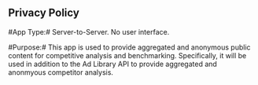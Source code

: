 

## Privacy Policy
#App Type:# Server-to-Server. No user interface.

#Purpose:# This app is used to provide aggregated and anonymous public content for competitive analysis and benchmarking. Specifically, it will be used in addition to the Ad Library API to provide aggregated and anonmyous competitor analysis.
